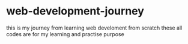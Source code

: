 # web-development-journey
this is my journey from learning web develoment from scratch these all codes are for my learning and practise purpose
